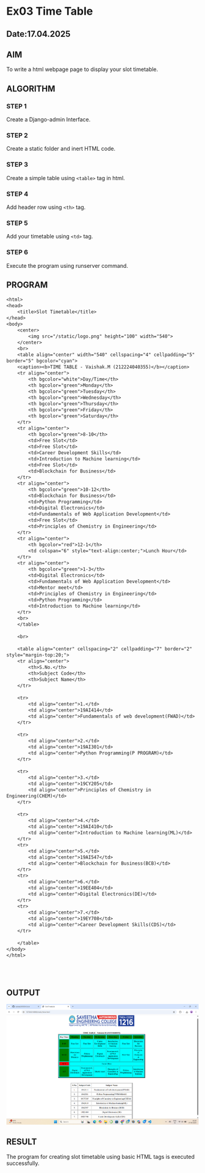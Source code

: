 # Ex03 Time Table
## Date:17.04.2025

## AIM
To write a html webpage page to display your slot timetable.

## ALGORITHM
### STEP 1
Create a Django-admin Interface.

### STEP 2
Create a static folder and inert HTML code.

### STEP 3
Create a simple table using ```<table>``` tag in html.

### STEP 4
Add header row using ```<th>``` tag.

### STEP 5
Add your timetable using ```<td>``` tag.

### STEP 6
Execute the program using runserver command.

## PROGRAM
```
<html>
<head>
    <title>Slot Timetable</title>
</head>
<body>
    <center>
        <img src="/static/logo.png" height="100" width="540">
    </center>
    <br>
    <table align="center" width="540" cellspacing="4" cellpadding="5" border="5" bgcolor="cyan">
    <caption><b>TIME TABLE - Vaishak.M (212224040355)</b></caption>
    <tr align="center">
        <th bgcolor="white">Day/Time</th>
        <th bgcolor="green">Monday</th>
        <th bgcolor="green">Tuesday</th>
        <th bgcolor="green">Wednesday</th>
        <th bgcolor="green">Thursday</th>
        <th bgcolor="green">Friday</th>
        <th bgcolor="green">Saturday</th>
    </tr>
    <tr align="center">
        <th bgcolor="green">8-10</th>
        <td>Free Slot</td>
        <td>Free Slot</td>
        <td>Career Development Skills</td>
        <td>Introduction to Machine learning</td>
        <td>Free Slot</td>
        <td>Blockchain for Business</td>
    </tr>
    <tr align="center">
        <th bgcolor="green">10-12</th>
        <td>Blockchain for Business</td>
        <td>Python Programming</td>
        <td>Digital Electronics</td>
        <td>Fundamentals of Web Application Development</td>
        <td>Free Slot</td>
        <td>Principles of Chemistry in Engineering</td>
    </tr>
    <tr align="center">
        <th bgcolor="red">12-1</th>
        <td colspan="6" style="text-align:center;">Lunch Hour</td>
    </tr>
    <tr align="center">
        <th bgcolor="green">1-3</th>
        <td>Digital Electronics</td>
        <td>Fundamentals of Web Application Development</td>
        <td>Mentor meet</td>
        <td>Principles of Chemistry in Engineering</td>
        <td>Python Programming</td>
        <td>Introduction to Machine learning</td>
    </tr>
    <br>
    </table>

    <br>

    <table align="center" cellspacing="2" cellpadding="7" border="2" style="margin-top:20;">
    <tr align="center">
        <th>S.No.</th>
        <th>Subject Code</th>
        <th>Subject Name</th>
    </tr>

    <tr>
        <td align="center">1.</td>
        <td align="center">19AI414</td>
        <td align="center">Fundamentals of web development(FWAD)</td>
    </tr>

    <tr>
        <td align="center">2.</td>
        <td align="center">19AI301</td>
        <td align="center">Python Programming(P PROGRAM)</td>
    </tr>

    <tr>
        <td align="center">3.</td>
        <td align="center">19CY205</td>
        <td align="center">Principles of Chemistry in Engineering(CHEM)</td>
    </tr>

    <tr>
        <td align="center">4.</td>
        <td align="center">19AI410</td>
        <td align="center">Introduction to Machine learning(ML)</td>
    </tr>
    <tr>
        <td align="center">5.</td>
        <td align="center">19AI547</td>
        <td align="center">Blockchain for Business(BCB)</td>
    </tr>
    <tr>
        <td align="center">6.</td>
        <td align="center">19EE404</td>
        <td align="center">Digital Electronics(DE)</td>
    </tr>
    <tr>
        <td align="center">7.</td>
        <td align="center">19EY708</td>
        <td align="center">Career Development Skills(CDS)</td>
    </tr>

    </table>
</body>
</html>


    
```

## OUTPUT
![alt text](<Screenshot 2025-04-17 212059.png>)

## RESULT
The program for creating slot timetable using basic HTML tags is executed successfully.
